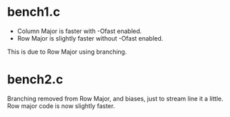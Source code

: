 # bench1.c
- Column Major is faster with -Ofast enabled.
- Row Major is slightly faster without -Ofast enabled.

This is due to Row Major using branching.

# bench2.c
Branching removed from Row Major, and biases, just to stream line it a little. Row major code is now slightly faster.
